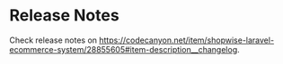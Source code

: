 # Release Notes

Check release notes
on https://codecanyon.net/item/shopwise-laravel-ecommerce-system/28855605#item-description__changelog.
